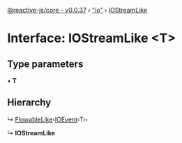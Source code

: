 [@reactive-js/core - v0.0.37](../README.md) › ["io"](../modules/_io_.md) › [IOStreamLike](_io_.iostreamlike.md)

# Interface: IOStreamLike <**T**>

## Type parameters

▪ **T**

## Hierarchy

  ↳ [FlowableLike](_flowable_.flowablelike.md)‹[IOEvent](../modules/_io_.md#ioevent)‹T››

  ↳ **IOStreamLike**
